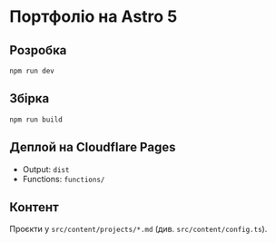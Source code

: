 # Портфоліо на Astro 5

## Розробка
```
npm run dev
```

## Збірка
```
npm run build
```

## Деплой на Cloudflare Pages
- Output: `dist`
- Functions: `functions/`

## Контент
Проєкти у `src/content/projects/*.md` (див. `src/content/config.ts`).
